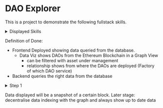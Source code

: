 # DAO Explorer

This is a project to demonstrate the following fullstack skills.

<details>
    <summary>Displayed Skills</summary>
    
    Frontend
    - NextJS
    - React
    - TailwindCSS
    - Data Viz

    Backend
    - Django
    - Prisma (ORM)

    Database
    - PostgreSQL

    CI/CD
    - Deployment
    - Dockerization

    Data Analytics
    - Understanding of Blockchain Data
    - Understanding of Decentralised Autonomous Organisations and the ecosystem
</details>

Definition of Done:
- Frontend Deployed showing data queried from the database.
    - Data Viz shows DAOs from the Ethereum Blockchain in a Graph View
        - can be filtered with asset under management
        - relationship shows from where the DAOs are deployed (Factory of which DAO service)
- Backend queries the right data from the database

<details>
    <summary>Step 1</summary>
    




</details>

Data displayed will be a snapshot of a certain block.
Later stage: decentralise data indexing with the graph and always show up to date data


